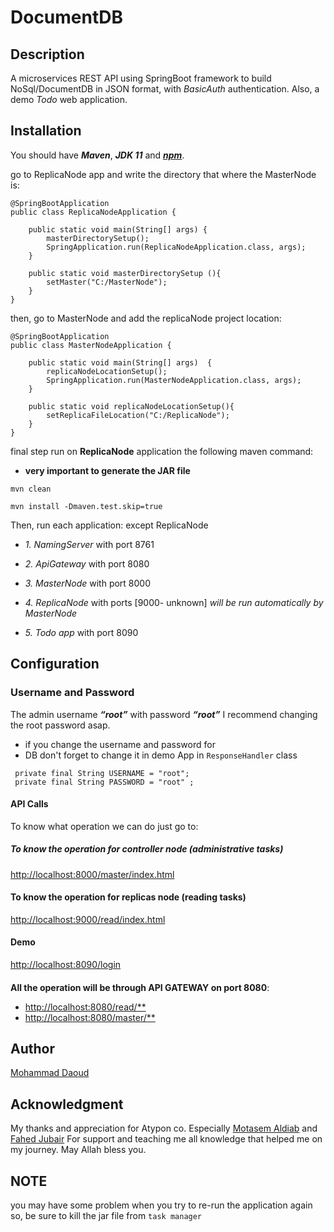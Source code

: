 # DocumentDB

## Description

A microservices REST API using SpringBoot framework to build NoSql/DocumentDB in JSON format, with *BasicAuth*
authentication. Also, a demo *Todo* web application.

## Installation

You should have ***Maven***, ***JDK 11*** and ***[npm](https://www.npmjs.com/package/kill-port)***.

go to ReplicaNode app and write the directory that where the MasterNode is:

```
@SpringBootApplication
public class ReplicaNodeApplication {

	public static void main(String[] args) {
		masterDirectorySetup();
		SpringApplication.run(ReplicaNodeApplication.class, args);
	}
	
	public static void masterDirectorySetup (){
		setMaster("C:/MasterNode");
	}
}
```
then, go to MasterNode and add the replicaNode project location:
```
@SpringBootApplication
public class MasterNodeApplication {

	public static void main(String[] args)  {
		replicaNodeLocationSetup();
		SpringApplication.run(MasterNodeApplication.class, args);
	}

	public static void replicaNodeLocationSetup(){
		setReplicaFileLocation("C:/ReplicaNode");
	}
}
```
final step run  on **ReplicaNode** application the following maven command:
- **very important to generate the **JAR** file**
``` 
mvn clean  
```

```
mvn install -Dmaven.test.skip=true 
```


Then, run each application: except ReplicaNode

- *1. NamingServer* with port 8761
- *2. ApiGateway* with port 8080
- *3. MasterNode* with port 8000
- *4. ReplicaNode* with ports [9000- unknown]
  *will be run automatically by MasterNode*

- *5. Todo app* with port 8090

## Configuration

### Username and Password

The admin username ***“root”*** with password ***“root”***
I recommend changing the root password asap.

* if you change the username and password for 
* DB don't forget to change it in demo App in ```ResponseHandler``` class

```
 private final String USERNAME = "root";
 private final String PASSWORD = "root" ; 
```

#### API Calls

To know what operation we can do just go to:

##### To know the operation for controller node (administrative tasks)

<http://localhost:8000/master/index.html>

#### To know the operation for replicas node (reading tasks)

<http://localhost:9000/read/index.html>

#### Demo

<http://localhost:8090/login>
#### 
**All the operation will be through API GATEWAY on port 8080**:
  - <http://localhost:8080/read/**>
  - <http://localhost:8080/master/**>
  
## Author

[Mohammad Daoud](https://www.linkedin.com/in/mohammad-daoudx/)

## Acknowledgment

My thanks and appreciation for Atypon co. Especially [Motasem Aldiab](https://www.linkedin.com/in/maldiab) and
[Fahed Jubair](https://www.linkedin.com/in/fahed-jubair-52b84882/)
For support and teaching me all
knowledge that helped me on my journey. May Allah bless you.

## NOTE
you may have some problem when you try to re-run the application again
so, be sure to kill the jar file from ```task manager```